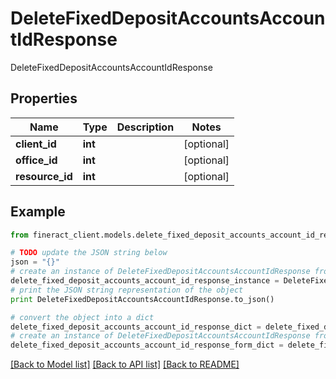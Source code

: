 # DeleteFixedDepositAccountsAccountIdResponse

DeleteFixedDepositAccountsAccountIdResponse

## Properties

Name | Type | Description | Notes
------------ | ------------- | ------------- | -------------
**client_id** | **int** |  | [optional] 
**office_id** | **int** |  | [optional] 
**resource_id** | **int** |  | [optional] 

## Example

```python
from fineract_client.models.delete_fixed_deposit_accounts_account_id_response import DeleteFixedDepositAccountsAccountIdResponse

# TODO update the JSON string below
json = "{}"
# create an instance of DeleteFixedDepositAccountsAccountIdResponse from a JSON string
delete_fixed_deposit_accounts_account_id_response_instance = DeleteFixedDepositAccountsAccountIdResponse.from_json(json)
# print the JSON string representation of the object
print DeleteFixedDepositAccountsAccountIdResponse.to_json()

# convert the object into a dict
delete_fixed_deposit_accounts_account_id_response_dict = delete_fixed_deposit_accounts_account_id_response_instance.to_dict()
# create an instance of DeleteFixedDepositAccountsAccountIdResponse from a dict
delete_fixed_deposit_accounts_account_id_response_form_dict = delete_fixed_deposit_accounts_account_id_response.from_dict(delete_fixed_deposit_accounts_account_id_response_dict)
```
[[Back to Model list]](../README.md#documentation-for-models) [[Back to API list]](../README.md#documentation-for-api-endpoints) [[Back to README]](../README.md)


